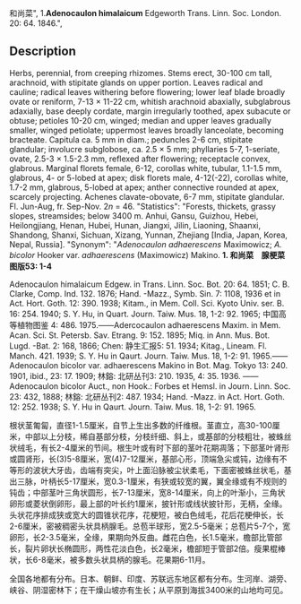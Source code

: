 和尚菜",
1.**Adenocaulon himalaicum** Edgeworth Trans. Linn. Soc. London. 20: 64. 1846.",

## Description
Herbs, perennial, from creeping rhizomes. Stems erect, 30-100 cm tall, arachnoid, with stipitate glands on upper portion. Leaves radical and cauline; radical leaves withering before flowering; lower leaf blade broadly ovate or reniform, 7-13 × 11-22 cm, whitish arachnoid abaxially, subglabrous adaxially, base deeply cordate, margin irregularly toothed, apex subacute or obtuse; petioles 10-20 cm, winged; median and upper leaves gradually smaller, winged petiolate; uppermost leaves broadly lanceolate, becoming bracteate. Capitula ca. 5 mm in diam.; peduncles 2-6 cm, stipitate glandular; involucre subglobose, ca. 2.5 × 5 mm; phyllaries 5-7, 1-seriate, ovate, 2.5-3 × 1.5-2.3 mm, reflexed after flowering; receptacle convex, glabrous. Marginal florets female, 6-12, corollas white, tubular, 1.1-1.5 mm, glabrous, 4- or 5-lobed at apex; disk florets male, 4-12(-22), corollas white, 1.7-2 mm, glabrous, 5-lobed at apex; anther connective rounded at apex, scarcely projecting. Achenes clavate-obovate, 6-7 mm, stipitate glandular. Fl. Jun-Aug, fr. Sep-Nov. 2*n* = 46.
  "Statistics": "Forests, thickets, grassy slopes, streamsides; below 3400 m. Anhui, Gansu, Guizhou, Hebei, Heilongjiang, Henan, Hubei, Hunan, Jiangxi, Jilin, Liaoning, Shaanxi, Shandong, Shanxi, Sichuan, Xizang, Yunnan, Zhejiang [India, Japan, Korea, Nepal, Russia].
  "Synonym": "*Adenocaulon adhaerescens* Maximowicz; *A.* *bicolor* Hooker var. *adhaerescens* (Maximowicz) Makino.
**1. 和尚菜　腺梗菜　图版53: 1-4**

Adenocaulon himalaicum Edgew. in Trans. Linn. Soc. Bot. 20: 64. 1851; C. B. Clarke, Comp. Ind. 132. 1876; Hand. -Mazz., Symb. Sin. 7: 1108, 1936 et in Act. Hort. Goth. 12: 390. 1938; Kitam., in Mem. Coll. Sci. Kyoto Univ. ser. B. 16: 254. 1940; S. Y. Hu, in Quart. Journ. Taiw. Mus. 18, 1-2: 92. 1965; 中国高等植物图鉴 4: 486. 1975.——Adercocaulon adhaerescens Maxim. in Mem. Acan. Sci. St. Petersb. Sav. Etrang. 9: 152. 1895; Miq. in Ann. Mus. Bot. Lugd. -Bat. 2: 168, 1866; Chen: 静生汇报5: 51. 1934; Kitag., Lineam. Fl. Manch. 421. 1939; S. Y. Hu in Qaurt. Journ. Taiw. Mus. 18, 1-2: 91. 1965.——Adenocaulon bicolor var. adhaerescens Makino in Bot. Mag. Tokyo 13: 240. 1901, ibid., 23: 17. 1909; 林鎔: 北研丛刊3: 210. 1935, 4: 35. 1936. ——Adenocaulon bicolor Auct., non Hook.: Forbes et Hemsl. in Journ. Linn. Soc. 23: 432, 1888; 林鎔: 北研丛刊2: 487. 1934; Hand. -Mazz. in Act. Hort. Goth. 12: 252. 1938; S. Y. Hu in Qaurt. Journ. Taiw. Mus. 18, 1-2: 91. 1965.

根状茎匍匐，直径1-1.5厘米，自节上生出多数的纤维根。茎直立，高30-100厘米，中部以上分枝，稀自基部分枝，分枝纤细、斜上，或基部的分枝粗壮，被蛛丝状绒毛，有长2-4厘米的节间。根生叶或有时下部的茎叶花期凋落；下部茎叶肾形或圆肾形，长(3)5-8厘米，宽(4)7-12厘米，基部心形，顶端急尖或钝，边缘有不等形的波状大牙齿，齿端有突尖，叶上面沿脉被尘状柔毛，下面密被蛛丝状毛，基出三脉，叶柄长5-17厘米，宽0.3-1厘米，有狭或较宽的翼，翼全缘或有不规则的钝齿；中部茎叶三角状圆形，长7-13厘米，宽8-14厘米，向上的叶渐小，三角状卵形或菱状倒卵形，最上部的叶长约1厘米，披针形或线状披针形，无柄，全缘。头状花序排成狭或宽大的圆锥状花序，花梗短，被白色绒毛，花后花梗伸长，长2-6厘米，密被稠密头状具柄腺毛。总苞半球形，宽2.5-5毫米；总苞片5-7个，宽卵形，长2-3.5毫米，全缘，果期向外反曲。雌花白色，长1.5毫米，檐部比管部长，裂片卵状长椭圆形，两性花淡白色，长2毫米，檐部短于管部2倍。瘦果棍棒状，长6-8毫米，被多数头状具柄的腺毛。花果期6-11月。

全国各地都有分布。日本、朝鲜、印度、苏联远东地区都有分布。生河岸、湖旁、峡谷、阴湿密林下；在干燥山坡亦有生长；从平原到海拔3400米的山地均可见。
